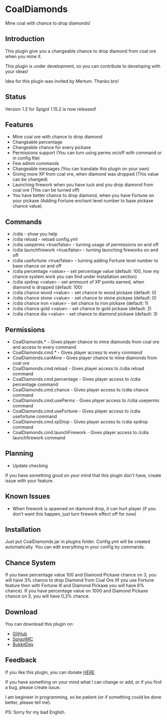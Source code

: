# CoalDiamonds

Mine coal with chance to drop diamonds!

## Introduction

This plugin give you a changeable chance to drop diamond from coal ore when you mine it.

This plugin is under development, so you can contribute to developing with your ideas!

Idea for this plugin was invited by Mertum. Thanks bro!

## Status

Version 1.2 for Spigot 1.15.2 is now released!

## Features

* Mine coal ore with chance to drop diamond
* Changeable percentage
* Changeable chance for every pickaxe
* Permissions support (You can turn using perms on/off with command or in config file)
* Few admin commands
* Changeable messages (You can translate this plugin on your own)
* Giving more XP from coal ore, when diamond was dropped (This value can be changed)
* Launching firework when you have luck and you drop diamond from coal ore (This can be turned off)
* You have better chance to drop diamond, when you have Fortune on your pickaxe (Adding Fortune enchant level number to base pickaxe chance value)

## Commands

* /cdia - show you help
* /cdia reload - reload config.yml
* /cdia useperms &lt;true/false&gt; - turning usage of permissions on and off
* /cdia launchfirework &lt;true/false&gt; - turning launching fireworks on and off
* /cdia usefortune &lt;true/false&gt; - turning adding Fortune level number to base chance on and off
* /cdia percentage &lt;value&gt; - set percentage value (default: 100, how my chance system work you can find under Installation section)
* /cdia xpdrop &lt;value&gt; - set ammount of XP points earned, when diamond is dropped (default: 100)
* /cdia chance wood &lt;value&gt; - set chance to wood pickaxe (default: 0)
* /cdia chance stone &lt;value&gt; - set chance to stone pickaxe (default: 0)
* /cdia chance iron &lt;value&gt; - set chance to iron pickaxe (default: 1)
* /cdia chance gold &lt;value&gt; - set chance to gold pickaxe (default: 2)
* /cdia chance dia &lt;value&gt; - set chance to diamond pickaxe (default: 3)

## Permissions

* CoalDiamonds.* - Gives player chance to mine diamonds from coal ore and access to every command
* CoalDiamonds.cmd.* - Gives player access to every command
* CoalDiamonds.canMine - Gives player chance to mine diamonds from coal ore
* CoalDiamonds.cmd.reload - Gives player access to /cdia reload command
* CoalDiamonds.cmd.percentage - Gives player access to /cdia percentage command
* CoalDiamonds.cmd.chance - Gives player access to /cdia chance command
* CoalDiamonds.cmd.usePerms - Gives player access to /cdia useperms command
* CoalDiamonds.cmd.useFortune - Gives player access to /cdia usefortune command
* CoalDiamonds.cmd.xpDrop - Gives player access to /cdia xpdrop command
* CoalDiamonds.cmd.launchFirework - Gives player access to /cdia launchfirework command

## Planning

* Update checking

If you have something good on your mind that this plugin don't have, create issue with your feature.

## Known Issues

* When firework is spawned on diamond drop, it can hurt player (if you don't want this happen, just turn firework effect off for now)

## Installation

Just put CoalDiamonds.jar in plugins folder. Config.yml will be created automatically. You can edit everything in your config by commands.

## Chance System

If you have percentage value 100 and Diamond Pickaxe chance on 3, you will have 3% chance to drop Diamond from Coal Ore (If you use Fortune feature then with Fortune III and Diamond Pickaxe you will have 6% chance). If you have percentage value on 1000 and Diamond Pickaxe chance on 3, you will have 0,3% chance.

## Download

You can download this plugin on:

* [GitHub](https://github.com/KuCZik/CoalDiamonds/releases "GitHub")
* [SpigotMC](https://www.spigotmc.org/resources/coaldiamonds.77504/ "SpigotMC")
* [BukkitDev](https://dev.bukkit.org/projects/coaldiamonds "BukkitDev")

## Feedback

If you like this plugin, you can donate [HERE](https://paypal.me/KuCZik "Donate").

If you have something on your mind what I can change or add, or if you find a bug, please create issue.

I am begineer in programming, so be patient (or if something could be done better, please tell me).

PS: Sorry for my bad English.